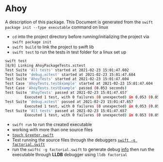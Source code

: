 # Ahoy

A description of this package.
This Document is generated from the `swift package init --type executable` command on linux

- `cd` into the project directory before  running/initializing the  project via  `swift package init`
- `swift build` to link the project to swift lib
- `swift test` to run the tests in test folder for a linux set up
  
```bash
swift test
[8/8] Linking AhoyPackageTests.xctest
Test Suite 'All tests' started at 2021-02-23 15:01:47.602
Test Suite 'debug.xctest' started at 2021-02-23 15:01:47.604
Test Suite 'AhoyTests' started at 2021-02-23 15:01:47.604
Test Case 'AhoyTests.testExample' started at 2021-02-23 15:01:47.604
Test Case 'AhoyTests.testExample' passed (0.053 seconds)
Test Suite 'AhoyTests' passed at 2021-02-23 15:01:47.657
         Executed 1 test, with 0 failures (0 unexpected) in 0.053 (0.053) seconds
Test Suite 'debug.xctest' passed at 2021-02-23 15:01:47.657
         Executed 1 test, with 0 failures (0 unexpected) in 0.053 (0.053) seconds
Test Suite 'All tests' passed at 2021-02-23 15:01:47.657
         Executed 1 test, with 0 failures (0 unexpected) in 0.053 (0.053) seconds
```

- `swift run` to run the created executable
- working with more than one source files
- [``touch Greeter.swift``](Sources/Greeter.swift)
- Test running the source files through the debuggers [`swift -g factorial.swift`](Sources/Ahoy/factorial.swift)
- run the `swiftc -g factorial.swift` to generate debug [info](https://swift.org/getting-started/) then run the executable through **LLDB** debugger using `lldb factorial`
